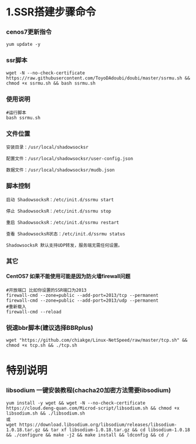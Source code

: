 # 1.SSR搭建步骤命令
### cenos7更新指令

```
yum update -y
```

### ssr脚本

```
wget -N --no-check-certificate https://raw.githubusercontent.com/ToyoDAdoubi/doubi/master/ssrmu.sh && chmod +x ssrmu.sh && bash ssrmu.sh
```
### 使用说明

```
#运行脚本
bash ssrmu.sh
```
### 文件位置

```
安装目录：/usr/local/shadowsocksr

配置文件：/usr/local/shadowsocksr/user-config.json

数据文件：/usr/local/shadowsocksr/mudb.json
```

### 脚本控制

```
启动 ShadowsocksR：/etc/init.d/ssrmu start

停止 ShadowsocksR：/etc/init.d/ssrmu stop

重启 ShadowsocksR：/etc/init.d/ssrmu restart

查看 ShadowsocksR状态：/etc/init.d/ssrmu status

ShadowsocksR 默认支持UDP转发，服务端无需任何设置。
```

### 其它

#### CentOS7 如果不能使用可能是因为防火墙firewall问题
```
#开放端口 比如你设置的SSR端口为2013
firewall-cmd --zone=public --add-port=2013/tcp --permanent
firewall-cmd --zone=public --add-port=2013/udp --permanent
#重新载入
firewall-cmd --reload
```

### 锐速bbr脚本(建议选择BBRplus)

```
wget "https://github.com/chiakge/Linux-NetSpeed/raw/master/tcp.sh" && chmod +x tcp.sh && ./tcp.sh
```



# 特别说明
### libsodium 一键安装教程(chacha20加密方法需要libsodium)
```
yum install -y wget && wget -N --no-check-certificate https://cloud.deng-quan.com/Microd-script/libsodium.sh && chmod +x libsodium.sh && ./libsodium.sh
或
wget https://download.libsodium.org/libsodium/releases/libsodium-1.0.18.tar.gz && tar xf libsodium-1.0.18.tar.gz && cd libsodium-1.0.18 && ./configure && make -j2 && make install && ldconfig && cd /

```